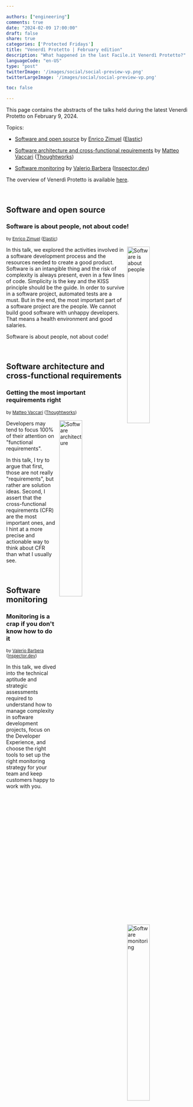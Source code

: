 ```yaml
---

authors: ["engineering"]
comments: true
date: "2024-02-09 17:00:00"
draft: false
share: true
categories: ['Protected Fridays']
title: "Venerdì Protetto | February edition"
description: "What happened in the last Facile.it Venerdì Protetto?"
languageCode: "en-US"
type: "post"
twitterImage: '/images/social/social-preview-vp.png'
twitterLargeImage: '/images/social/social-preview-vp.png'

toc: false

---
```


This page contains the abstracts of the talks held during the latest Venerdì Protetto on February 9, 2024.

Topics:

- [Software and open source](#software-and-open-source) by [Enrico Zimuel](https://www.linkedin.com/in/ezimuel/) ([Elastic](https://www.elastic.co/))

- [Software architecture and cross-functional requirements](#software-architecture-and-cross-functional-requirements) by [Matteo Vaccari](https://www.linkedin.com/in/matteovaccari/) ([Thoughtworks](https://www.thoughtworks.com/))

- [Software monitoring](#software-monitoring) by [Valerio Barbera](https://www.linkedin.com/in/valeriobarbera/) ([Inspector.dev](https://inspector.dev/))

The overview of Venerdì Protetto is available [here](https://engineering.facile.it/blog/eng/v-protetto/).


<br />

 ## Software and open source

### Software is about people, not about code!

<sup>by [Enrico Zimuel](https://www.linkedin.com/in/ezimuel/) ([Elastic](https://www.elastic.co/))<sup>

<a href= "/images/venerd%C3%AC_protetto/Software_and_people.png?raw=true" target="_blank"> 
<img align="right" style="width:35%; margin-left: 0.5em" src=/images/venerd%C3%AC_protetto/Software_and_people.png?raw=true" alt="Software is about people" title="Software is about people" /> 
</a>

In this talk, we explored the activities involved in a software development process and the resources needed to create a good product. Software is an intangible thing and the risk of complexity is always present, even in a few lines of code. Simplicity is the key and the KISS principle should be the guide. In order to survive in a software project, automated tests are a must. But in the end, the most important part of a software project are the people. We cannot build good software with unhappy developers. That means a health environment and good salaries. 

Software is about people, not about code!
 
 <br />
 
 ## Software architecture and cross-functional requirements
 
 ### Getting the most important requirements right 
 
 <sup>by [Matteo Vaccari](https://www.linkedin.com/in/matteovaccari/) ([Thoughtworks](https://www.thoughtworks.com/))<sup>

<a href= "/images/venerd%C3%AC_protetto/Software_architecture.png?raw=true" target="_blank"> 
<img align="right" style="width:35%; margin-left: 0.5em" src=/images/venerd%C3%AC_protetto/Software_architecture.png?raw=true" alt="Software architecture" title="Software architecture" /> 
</a>

 Developers may tend to focus 100% of their attention on "functional requirements". 
 
 In this talk, I try to argue that first, those are not really "requirements", but rather are solution ideas. Second, I assert that the cross-functional requirements (CFR) are the most important ones, and I hint at a more precise and actionable way to think about CFR than what I usually see.

<br />

 ## Software monitoring 

 ### Monitoring is a crap if you don't know how to do it

 <sup>by [Valerio Barbera](https://www.linkedin.com/in/valeriobarbera/) ([Inspector.dev](https://inspector.dev/))<sup>

<a href= "/images/venerd%C3%AC_protetto/Monitoring.png?raw=true" target="_blank"> 
<img align="right" style="width:35%; margin-left: 0.5em" src=/images/venerd%C3%AC_protetto/Monitoring.png?raw=true" alt="Software monitoring" title="Software monitoring" /> 
</a>

In this talk, we dived into the technical aptitude and strategic assessments required to understand how to manage complexity in software development projects, focus on the Developer Experience, and choose the right tools to set up the right monitoring strategy for your team and keep customers happy to work with you.
 
 
<script type="application/ld+json">
{ 
    "@context": "https://schema.org",
    "genre":["SEO","JSON-LD"],
    "@type": "BlogPosting",
    "headline": "Venerdì Protetto | February edition",
    "keywords": ["Open source", "Software architecture", "Cross-functional requirements", "Software monitoring"],
    "wordcount": "",
    "publisher": {
        "@type": "Organization",
        "name": "Facile.it Engineering",
        "url": "https://engineering.facile.it/",
        "logo": {
            "@type": "ImageObject",
            "url": "https://engineering.facile.it/images/logo_engineering.png",
            "width":"1057",
            "height":"244"
        }
    },
    "url": "https://engineering.facile.it/blog/eng/v-protetto9-6-2023/",
    "image": "https://engineering.facile.it/images/social/social-preview.png",
    "datePublished": "2024-03-04",
    "dateCreated": "2024-02-30",
    "dateModified": "2024-03-04",
    "inLanguage": "en-US",
    "isFamilyFriendly": "true",
    "description": "Abstracts of the talks held during the Venerdì Protetto on February 9th",
    "articleBody": "Software and open source Software is about people, not about code! 
by Enrico Zimuel (Elastic) Software is about people In this talk, we looked into efficient ways to manage a software project by keeping it simple, focusing on your skills and the features you want to implement while avoiding over-engineering, technical trends, and doing more than needed. We tackled the importance of testing the software products and saw different testing scenarios. We also looked into the opportunities arising from the open-source communities and the challenges of using open-source software. More broadly, we delved into the challenges of managing software projects, such as technical gaps, communication, and deadlines. Software architecture and cross-functional requirements Getting the most important requirements right by Matteo Vaccari (Thoughtworks) Software architecture Developers may tend to focus 100% of their attention on “functional requirements”. In this talk, I try to argue that first, those are not really “requirements”, but rather are solution ideas. Second, I assert that the cross-functional requirements (CFR) are the most important ones, and I hint at a more precise and actionable way to think about CFR than what I usually see. Software monitoring Monitoring is a crap if you don’t know how to do it by Valerio Barbera (Inspector.dev) Software monitoring In this talk, we dived into the technical aptitude and strategic assessments required to understand how to manage complexity in software development projects, focus on the Developer Experience, and choose the right tools to set up the right monitoring strategy for your team and keep customers happy to work with you.",
    "author": {
        "@type": "Person",
        "name": "Ana",
        "url": "https://www.linkedin.com/in/ana-radujko"
    }
}
</script>
